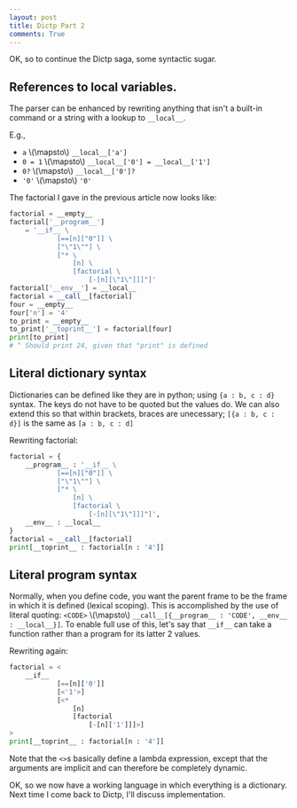 ```yaml
---
layout: post
title: Dictp Part 2
comments: True
---
```


OK, so to continue the Dictp saga, some syntactic sugar.

## References to local variables.

The parser can be enhanced by rewriting anything that isn't a built-in command or a string with a lookup to `__local__`.

E.g.,

 - `a` \\(\mapsto\\) `__local__['a']`
 - `0 = 1` \\(\mapsto\\) `__local__['0'] = __local__['1']`
 - `0?` \\(\mapsto\\) `__local__['0']?`
 - `'0'` \\(\mapsto\\) `'0'`

<!--end excerpt-->

The factorial I gave in the previous article now looks like:

```python
factorial = __empty__
factorial['__program__']
    = '__if__ \
            [==[n]["0"]] \
            ["\"1\""] \
            ["* \
                [n] \
                [factorial \
                    [-[n][\"1\"]]]"]'
factorial['__env__'] = __local__
factorial = __call__[factorial]
four = __empty__
four['n'] = '4'
to_print = __empty__
to_print['__toprint__'] = factorial[four]
print[to_print]
# ^ Should print 24, given that "print" is defined
```

## Literal dictionary syntax

Dictionaries can be defined like they are in python; using `{a : b, c : d}` syntax. The keys do not have to be quoted but the values do. We can also extend this so that within brackets, braces are unecessary; `[{a : b, c : d}]` is the same as `[a : b, c : d]`

Rewriting factorial:

```python
factorial = {
    __program__ : '__if__ \
            [==[n]["0"]] \
            ["\"1\""] \
            ["* \
                [n] \
                [factorial \
                    [-[n][\"1\"]]]"]',
    __env__ : __local__
}
factorial = __call__[factorial]
print[__toprint__ : factorial[n : '4']]
```

## Literal program syntax

Normally, when you define code, you want the parent frame to be the frame in which it is defined (lexical scoping). This is accomplished by the use of literal quoting: `<CODE>` \\(\mapsto\\) `__call__[{__program__ : 'CODE', __env__ : __local__}]`. To enable full use of this, let's say that `__if__` can take a function rather than a program for its latter 2 values.

Rewriting again:

```python
factorial = <
    __if__
            [==[n]['0']]
            [<'1'>]
            [<*
                [n]
                [factorial
                    [-[n]['1']]]>]
>
print[__toprint__ : factorial[n : '4']]
```

Note that the `<>`s basically define a lambda expression, except that the arguments are implicit and can therefore be
completely dynamic.

OK, so we now have a working language in which everything is a dictionary. Next time I come back to Dictp, I'll discuss implementation.
